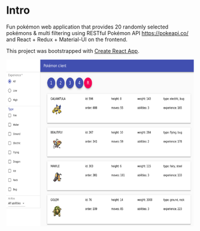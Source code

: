 # Intro

Fun pokémon web application that provides 20 randomly selected pokémons & multi filtering using RESTful Pokémon API https://pokeapi.co/ and React + Redux + Material-UI on the frontend.

This project was bootstrapped with [Create React App](https://github.com/facebookincubator/create-react-app).

<img src="https://raw.githubusercontent.com/avuletica/poke-client/master/public/assets/sample.png" width="720" height="450">